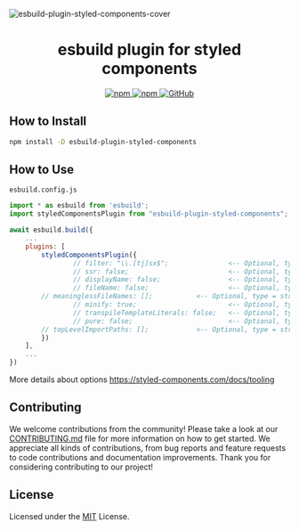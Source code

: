 ![esbuild-plugin-styled-components-cover](https://github.com/appzic/esbuild-plugin-styled-components/assets/64678612/235d077d-cf05-4e84-8924-28ca5ba2075c)

<h1 align=center>esbuild plugin for styled components</h1>

<p align="center" style="align: center;">
    <a href="https://www.npmjs.com/package/esbuild-plugin-styled-components">
        <img alt="npm" src="https://img.shields.io/npm/v/esbuild-plugin-styled-components">
    </a>
    <a href="https://www.npmjs.com/package/esbuild-plugin-styled-components">
        <img alt="npm" src="https://img.shields.io/npm/dw/esbuild-plugin-styled-components">
    </a>
    <a href="https://github.com/appzic/esbuild-plugin-styled-components/blob/main/LICENSE">
        <img alt="GitHub" src="https://img.shields.io/github/license/appzic/esbuild-plugin-styled-components">
    </a>
</p>


## How to Install
```bash
npm install -D esbuild-plugin-styled-components
```

## How to Use
`esbuild.config.js`
```js
import * as esbuild from 'esbuild';
import styledComponentsPlugin from "esbuild-plugin-styled-components";

await esbuild.build({
    ...
    plugins: [
        styledComponentsPlugin({
            	// filter: "\\.[tj]sx$";               <-- Optional, type = string | RegExp
            	// ssr: false;                         <-- Optional, type = boolean
            	// displayName: false;                 <-- Optional, type = boolean
            	// fileName: false;                    <-- Optional, type = boolean
		// meaninglessFileNames: [];           <-- Optional, type = string[]
            	// minify: true;                       <-- Optional, type = boolean
            	// transpileTemplateLiterals: false;   <-- Optional, type = boolean
            	// pure: false;                        <-- Optional, type = boolean
		// topLevelImportPaths: [];            <-- Optional, type = string[]
        })
    ],
    ...
})
```

More details about options https://styled-components.com/docs/tooling

## Contributing

We welcome contributions from the community! Please take a look at our [CONTRIBUTING.md](CONTRIBUTING.md) file for more information on how to get started. We appreciate all kinds of contributions, from bug reports and feature requests to code contributions and documentation improvements. Thank you for considering contributing to our project!

## License

Licensed under the [MIT](LICENSE) License.
